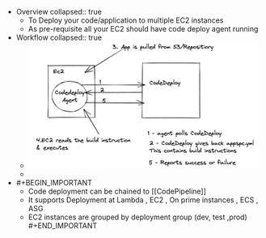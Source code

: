 - Overview
  collapsed:: true
	- To Deploy your code/application to multiple EC2 instances
	- As pre-requisite all your EC2 should have code deploy agent running
- Workflow
  collapsed:: true
	- ![image.png](../assets/image_1648145458219_0.png)
	-
- #+BEGIN_IMPORTANT
  - Code deployment can be chained to [[CodePipeline]] 
  - It supports Deployment at Lambda , EC2 , On prime instances , ECS , ASG
  - EC2 instances are grouped by deployment group (dev, test ,prod)
  #+END_IMPORTANT